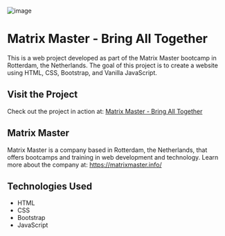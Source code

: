 ![image](https://github.com/francielleabreu/matrix-master-bring-all-together/assets/106924001/db160af1-dbc1-444c-ba73-862d46cb67aa)
<!DOCTYPE html>
<html>
<head>
    <meta charset="UTF-8">
</head>
<body>
    <h1>Matrix Master - Bring All Together</h1>
    <p>This is a web project developed as part of the Matrix Master bootcamp in Rotterdam, the Netherlands. The goal of this project is to create a website using HTML, CSS, Bootstrap, and Vanilla JavaScript.</p>
    <h2>Visit the Project</h2>
    <p>Check out the project in action at: <a href="https://francielleabreu.github.io/matrix-master-bring-all-together/">Matrix Master - Bring All Together</a></p>
    <h2>Matrix Master</h2>
    <p>Matrix Master is a company based in Rotterdam, the Netherlands, that offers bootcamps and training in web development and technology. Learn more about the company at: <a href="https://matrixmaster.info/">https://matrixmaster.info/</a></p>
    <h2>Technologies Used</h2>
    <ul>
        <li>HTML</li>
        <li>CSS</li>
        <li>Bootstrap</li>
        <li>JavaScript</li>
    </ul>
</body>
</html>
